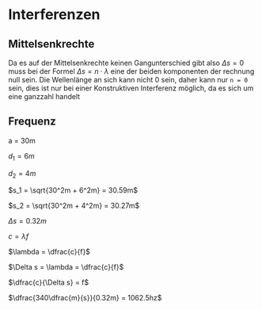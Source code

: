 # Interferenzen

## Mittelsenkrechte

Da es auf der Mittelsenkrechte keinen Gangunterschied gibt also $\Delta s = 0$ muss bei der Formel $\Delta s = n \cdot \lambda$ eine der beiden komponenten der rechnung null sein. Die Wellenlänge an sich kann nicht 0 sein, daher kann nur `n = 0` sein, dies ist nur bei einer Konstruktiven Interferenz möglich, da es sich um eine ganzzahl handelt

## Frequenz

a = 30m

$d_1 = 6m$

$d_2 = 4m$

$s_1 = \sqrt{30^2m + 6^2m} = 30.59m$

$s_2 = \sqrt{30^2m + 4^2m} = 30.27m$

$\Delta s = 0.32m$

$c = \lambda f$

$\lambda = \dfrac{c}{f}$

$\Delta s = \lambda = \dfrac{c}{f}$

$\dfrac{c}{\Delta s} = f$

$\dfrac{340\dfrac{m}{s}}{0.32m} = 1062.5hz$
